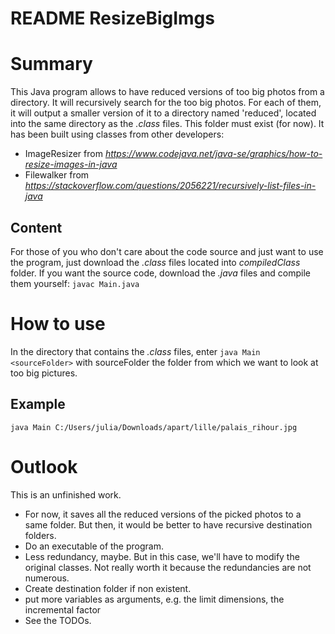 README ResizeBigImgs
====================

# Summary
This Java program allows to have reduced versions of too big photos from a directory. It will recursively search for the too big photos. For each of them, it will output a smaller version of it to a directory named 'reduced', located into the same directory as the *.class* files. This folder must exist (for now). 
It has been built using classes from other developers: 

* ImageResizer from *https://www.codejava.net/java-se/graphics/how-to-resize-images-in-java*
* Filewalker from *https://stackoverflow.com/questions/2056221/recursively-list-files-in-java*

## Content
For those of you who don't care about the code source and just want to use the program, just download the *.class* files located into *compiledClass* folder.
If you want the source code, download the *.java* files and compile them yourself: `javac Main.java`


# How to use
In the directory that contains the *.class*  files, enter `java Main <sourceFolder>`
with sourceFolder the folder from which we want to look at too big pictures.
## Example
`java Main C:/Users/julia/Downloads/apart/lille/palais_rihour.jpg`


# Outlook
This is an unfinished work.

* For now, it saves all the reduced versions of the picked photos to a same folder. But then, it would be better to have recursive destination folders. 
* Do an executable of the program.
* Less redundancy, maybe. But in this case, we'll have to modify the original classes. Not really worth it because the redundancies are not numerous.
* Create destination folder if non existent.
* put more variables as arguments, e.g. the limit dimensions, the incremental factor
* See the TODOs.

